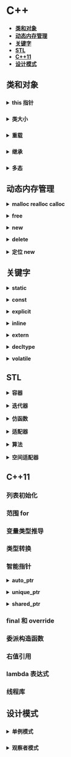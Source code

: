 # **C++**
- [**类和对象**](#类和对象)
- [**动态内存管理**](#动态内存管理)
- [**关键字**](#关键字)
- [**STL**](#stl)
- [**C++11**](#c11)
- [**设计模式**](#设计模式)
## **类和对象**

###
<b><details><summary>this 指针</summary></b>

#### **`this` 指针什么时间产生**

    this 指针在成员函数的开始前构造，在成员函数的结束后清除，生命周期和其他函数参数一样。当调用一个类的成员函数时，编译器将类的指针作为函数的 this 参数传递进去。
举个栗子：

```cpp
Student stu;
stu.print(3);
// 这时，编译器会将该句转换成
stu.print(&stu, 3);
```

#### **能不能在析构函数中 `delete this`**

    不能，因为 delete 一个指针，首先会调用构造函数，然后再释放空间，而析构函数中又会调用这一步，形成死循环。

举个栗子：
```cpp
#include <iostream>
using namespace std;
class test
{
public:
    ~test()
    {
        delete this;
        cout << "~test()" << endl;
    }
private:
};
int main()
{
    test t;
    return 0;
}
```

运行结果：![1554225043432](https://github.com/Mmmmmmi/MyNote/blob/master/resource/1554225043432.png)

</details>

###
<b><details><summary>类大小</summary></b>

```c++
#include <iostream>
using namespace std;
// 一个空类的大小为多少
// 在 VS2019 中测试的为 1
class test
{};
// 包含了一个成员变量的大小
// 与包含的成员类型，以及内存对齐有关
class test1
{
private:
    int a;
};
// 多了一个成员函数
// 成员函数并不会改变类的大小
class test2
{
public:
    void print()
    {
        cout << a << endl;
    }
private:
    int a;
};
// 若成员函数为虚函数
// 如果是虚函数，那么在类的前面需要加虚表指针
// 因此，多出的大小与虚表指针的大小有关
// 在 VS2019 32 位下，类大小为 8
// 在 VS2019 64 位下，类大小为 16
class test3
{
public:
    virtual void print()
    {
        cout << a << endl;
    }
private:
    int a;
};
// 若成员函数为静态成员函数
// 并不会影响类的大小
class test4
{
public:
    static void fun()
    {
        cout << "static fun" << endl;
    }
private:
    int a;
};
int main()
{
    cout << sizeof(test) << endl;
    cout << sizeof(test1) << endl;
    cout << sizeof(test2) << endl;
    cout << sizeof(test3) << endl;
    cout << sizeof(test4) << endl;
    return 0;
}
```

输出结果：![1554223919220](https://github.com/Mmmmmmi/MyNote/blob/master/resource/1554223919220.png)

</details>

###
<b><details><summary>重载</summary></b>

#### 不能重载的运算符
```cpp
 .*
 ::
 sizeof           // 这 5 个运算符不能重载
 ?:
 .
```
</details>

###
<b><details><summary>继承</summary></b>

#### **重写、重载、重定义的区别**

- **重载**，两个函数在同一个作用域下，并且函数名相同，参数列表不同。
- **重写（覆盖)**，两个函数分别在基类和派生类的作用域（作用域不同)，函数名 / 参数 / 返回值都必须相同（协变除外)，两个函数必须都为虚函数。
- **重定义（隐藏)**，两个函数分别在基类和派生类的作用域，函数名相同。两个基类和派生类的同名函数不构成重写就是重定义。

</details>

###
<b><details><summary>多态</summary></b>

#### **类的那些函数不能被定义为虚函数？**

- **构造函数**，因为虚表指针是在初始化列表阶段才初始化的，在调用构造函数时，虚表指针还未生成，因此无法调用。
- **静态成员函数**，静态成员函数中没有`this`指针，不能指向虚函数表，因此无法实现多态。
- **友元函数**，友元函数不属于类的成员函数，因此无法继承，也无法实现多态。
- **内联成员函数**，不一定，因为有可能直接展开没有地址。

</details>

## **动态内存管理**

<b><details><summary>malloc realloc calloc</summary></b>

</details>

<b><details><summary>free</summary></b>

</details>

<b><details><summary>new</summary></b>
new 会调用 operator new
```cpp

```

</details>

<b><details><summary>delete</summary></b></details>

<b><details><summary>定位 new</summary></b></details>

## **关键字**

<b><details><summary>static</summary></b>
</details>

<b><details><summary>const</summary></b>
</details>

<b><details><summary>explicit</summary></b>
</details>

<b><details><summary>inline</summary></b>
</details>

<b><details><summary>extern</summary></b>
</details>

<b><details><summary>decltype</summary></b>
</details>

<b><details><summary>volatile</summary></b>

- volatile 关键字是一种类型修饰符，用它声明的类型变量表示可以被某些编译器未知的因素（操作系统、硬件、其它线程等）更改。所以使用 volatile 告诉编译器不应对这样的对象进行优化。
- volatile 关键字声明的变量，每次访问时都必须从内存中取出值（没有被 volatile 修饰的变量，可能由于编译器的优化，从 CPU 寄存器中取值）
- const 可以是 volatile （如只读的状态寄存器）
- 指针可以是 volatile
- 适应场景：
  - 多线程编程中用到，比如线程安全的单例模式

</details>

## **STL**

<b><details><summary>容器</summary></b>

#### 序列式容器

- array
- string
- vector
- forward_list
- list
- deque

#### 关联式容器

红黑树结构

- map
- multimap
- set
- multiset

哈希结构

- unordered_map
- unordered_set
- unordered_multimap
- unordered_multiset

#### map与unordered_map区别

|                 | map                 | unordered_map                     |
| --------------- | ------------------- | :-------------------------------- |
| 相同：          |                     |                                   |
|                 | 都是存储键值对      | key不能重复                       |
| 不同：          |                     |                                   |
| 关于Key是否有序 | 有序                | 无序                              |
| 底层实现不同    | 红黑树              | hash表(开散列实现的hash桶)        |
| 查找效率不同    | O(log<sub>2</sub>N) | O(1) (通过hash函数得到hash桶入口) |
| 插入效率不同    |                     |                                   |
| 迭代器不同      | 双向的              | 单向的                            |
| 是否需要扩容    | 不需要扩容          | 需要扩容                          |



| 容器           | 底层数据结构      | 时间复杂度                                                   | 有无序 | 可不可重复 | 其他                                                         |
| -------------- | ----------------- | ------------------------------------------------------------ | :----- | ---------- | ------------------------------------------------------------ |
| array          | 数组              | 随机读改 O(1)                                                | 无序   | 可重复     | 支持快速随机访问                                             |
| vector         | 数组              | 随机读改、尾部插入、尾部删除 O(1)<br/>头部插入、头部删除 O(n) | 无序   | 可重复     | 支持快速随机访问                                             |
| list           | 双向链表          | 插入、删除 O(1)<br/>随机读改 O(n)                            | 无序   | 可重复     | 支持快速增删                                                 |
| deque          | 双端队列          | 头尾插入、头尾删除 O(1)                                      | 无序   | 可重复     | 一个中央控制器 + 多个缓冲区，支持首尾快速增删，支持随机访问  |
| stack          | deque / list      | 顶部插入、顶部删除 O(1)                                      | 无序   | 可重复     | deque 或 list 封闭头端开口，不用 vector 的原因应该是容量大小有限制，扩容耗时 |
| queue          | deque / list      | 尾部插入、头部删除 O(1)                                      | 无序   | 可重复     | deque 或 list 封闭头端开口，不用 vector 的原因应该是容量大小有限制，扩容耗时 |
| priority_queue | vector + max-heap | 插入、删除 O(log<sub>2</sub>n)                               | 有序   | 可重复     | vector容器+heap处理规则                                      |
| set            | 红黑树            | 插入、删除、查找 O(log<sub>2</sub>n)                         | 有序   | 不可重复   |                                                              |
| multiset       | 红黑树            | 插入、删除、查找 O(log<sub>2</sub>n)                         | 有序   | 可重复     |                                                              |
| map            | 红黑树            | 插入、删除、查找 O(log<sub>2</sub>n)                         | 有序   | 不可重复   |                                                              |
| multimap       | 红黑树            | 插入、删除、查找 O(log<sub>2</sub>n)                         | 有序   | 可重复     |                                                              |
| hash_set       | 哈希表            | 插入、删除、查找 O(1) 最差 O(n)                              | 无序   | 不可重复   |                                                              |
| hash_multiset  | 哈希表            | 插入、删除、查找 O(1) 最差 O(n)                              | 无序   | 可重复     |                                                              |
| hash_map       | 哈希表            | 插入、删除、查找 O(1) 最差 O(n)                              | 无序   | 不可重复   |                                                              |
| hash_multimap  | 哈希表            | 插入、删除、查找 O(1) 最差 O(n)                              | 无序   | 可重复     |                                                              |


</details>

<b><details><summary>迭代器</summary></b>
</details>

<b><details><summary>仿函数</summary></b>
</details>

<b><details><summary>适配器</summary></b>
</details>

<b><details><summary>算法</summary></b>
</details>

<b><details><summary>空间适配器</summary></b>
</details>

## **C++11**

### **列表初始化**

### **范围 for**

### **变量类型推导**

### **类型转换**

### **智能指针**

<b><details><summary>auto_ptr</summary></b>
</details>

<b><details><summary>unique_ptr</summary></b>
</details>

<b><details><summary>shared_ptr</summary></b>
</details>

### **final 和 override**

### **委派构造函数**

### **右值引用**

### **lambda 表达式**

### **线程库**

## **设计模式**

###
<b><details><summary>单例模式</summary></b>

#### **饿汉模式**

```cpp
// 饿汉模式
// 程序启动时，就将对象创建好
class Singleton1
{
public:
    static Singleton1* getSingleton1()
    {
        _singleton = new Singleton1();
        return _singleton;
    }
    class Free
    {
    public:
        ~Free()
        {
            if (_singleton != nullptr) {
                std::cout << "delete _singleton" << std::endl;
                delete _singleton;
                _singleton = nullptr;
            }
        }
    };
    static Free free;
private:
    // 单例模式，所以只允许存在一份
    // 将构造函数定义为私有
    Singleton1()
    {
        std::cout << "Singleton1：" << this << std::endl;
    }
    // 不允许存在拷贝构造以及复制运算符重载
    Singleton1(const Singleton1&);
    Singleton1& operator=(const Singleton1&);
    static Singleton1* _singleton;
};
Singleton1* Singleton1::_singleton;
Singleton1::Free Singleton1::free;
```

#### **懒汉模式**

```cpp
#include <mutex>

// 懒汉模式
class Singleton2
{
public:
    // 创建
    static volatile Singleton2* getSingleton2()
    {
        // 可能有编译器优化，指令重排的问题，也就是空间申请了，但是没有调用构造函数，
        // 这样就可能全部阻塞到锁那里，因此再加一层判断。
        if (_p == nullptr) {
            // 这样可能造成线程全部堵塞在这
            // 如果为空就创建
            _m.lock();
            if (_p == nullptr) {
                _p = new Singleton2();
            }
            _m.unlock();
        }
        return _p;
    }
    // 释放，不能写在析构函数中，因为 delete 会调用析构函数 析构函数又会调用 delete  死循环
    // 也不能直接写一个释放函数，因为，如果让线程来调用，那么应该让最后一个使用的线程的释放，
    // 但是你不知道那个线程是最后一个，因此，应该写一个嵌套类来释放
    class Free
    {
    public:
        ~Free()
        {
            if (_p != nullptr) {
                std::cout << "delete _p" << std::endl;
                delete _p;
                _p = nullptr;
            }
        }
    };
private:
    // 只能在类中调用构造函数，这样，加上控制条件后，只能创建一份了
    Singleton2()
    {
        std::cout << "Singleton2：" << this << std::endl;
    }
    Singleton2 (const Singleton2&);
    Singleton2& operator=(const Singleton2&);
    static volatile Singleton2* _p;
    static std::mutex _m;
    static Free _free;
};
volatile Singleton2* Singleton2::_p = nullptr;
std::mutex Singleton2::_m;
Singleton2::Free Singleton2::_free;
```

</details>

###
<b><details><summary>观察者模式</summary></b>
